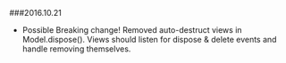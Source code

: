 ###2016.10.21
* Possible Breaking change! Removed auto-destruct views in Model.dispose().
Views should listen for dispose & delete events and handle removing themselves.